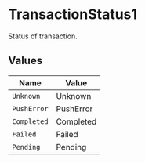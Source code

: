 # TransactionStatus1

Status of transaction.


## Values

| Name        | Value       |
| ----------- | ----------- |
| `Unknown`   | Unknown     |
| `PushError` | PushError   |
| `Completed` | Completed   |
| `Failed`    | Failed      |
| `Pending`   | Pending     |